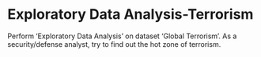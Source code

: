# Exploratory Data Analysis-Terrorism

Perform ‘Exploratory Data Analysis’ on dataset ‘Global Terrorism’. As a security/defense analyst, try to find out the hot zone of terrorism. 
